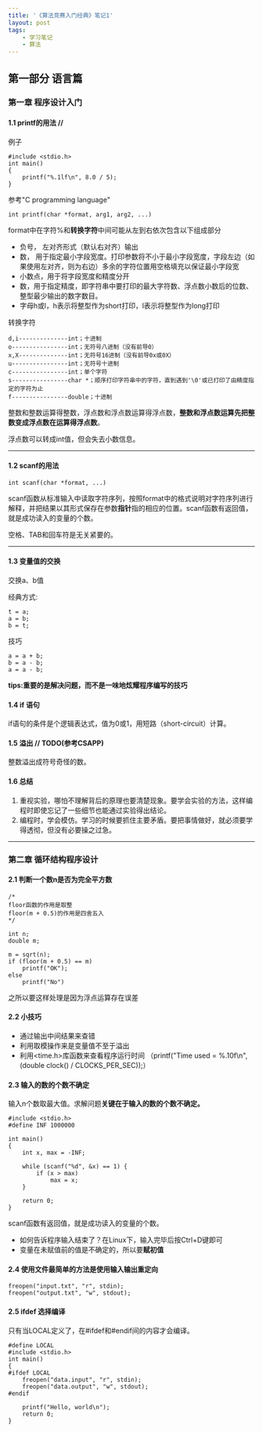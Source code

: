 ```yaml
---
title: '《算法竞赛入门经典》笔记1'
layout: post
tags:
    - 学习笔记
    - 算法
---
```


## 第一部分 语言篇

### 第一章 程序设计入门

#### 1.1 printf的用法 //
例子

    #include <stdio.h>
    int main()
    {
        printf("%.1lf\n", 8.0 / 5);
    }

参考"C programming language"

    int printf(char *format, arg1, arg2, ...)

format中在字符%和**转换字符**中间可能从左到右依次包含以下组成部分

+ 负号， 左对齐形式（默认右对齐）输出
+ 数， 用于指定最小字段宽度。打印参数将不小于最小字段宽度，字段左边（如果使用左对齐，则为右边）多余的字符位置用空格填充以保证最小字段宽
+ 小数点，用于将字段宽度和精度分开
+ 数，用于指定精度，即字符串中要打印的最大字符数、浮点数小数后的位数、整型最少输出的数字数目。
+ 字母h或l，h表示将整型作为short打印，l表示将整型作为long打印

转换字符

    d,i--------------int；十进制
    o----------------int；无符号八进制（没有前导0）
    x,X--------------int；无符号16进制（没有前导0x或0X）
    u----------------int；无符号十进制
    c----------------int；单个字符
    s----------------char *；顺序打印字符串中的字符，直到遇到'\0'或已打印了由精度指定的字符为止
    f----------------double；十进制

整数和整数运算得整数，浮点数和浮点数运算得浮点数，**整数和浮点数运算先把整数变成浮点数在运算得浮点数**。


浮点数可以转成int值，但会失去小数信息。

---

#### 1.2 scanf的用法

    int scanf(char *format, ...)

scanf函数从标准输入中读取字符序列，按照format中的格式说明对字符序列进行解释，并把结果以其形式保存在参数**指针**指的相应的位置。scanf函数有返回值，就是成功读入的变量的个数。

空格、TAB和回车符是无关紧要的。

---

#### 1.3 变量值的交换
交换a、b值

经典方式:

    t = a;
    a = b;
    b = t;

技巧

    a = a + b;
    b = a - b;
    a = a - b;

**tips:重要的是解决问题，而不是一味地炫耀程序编写的技巧**

#### 1.4 if 语句
if语句的条件是个逻辑表达式，值为0或1，用短路（short-circuit）计算。

#### 1.5 溢出       // TODO(参考CSAPP)
整数溢出成符号奇怪的数。

#### 1.6 总结
1. 重视实验，哪怕不理解背后的原理也要清楚现象。要学会实验的方法，这样编程时即使忘记了一些细节也能通过实验得出结论。
2. 编程时，学会模仿。学习的时候要抓住主要矛盾。要把事情做好，就必须要学得透彻，但没有必要操之过急。

---

### 第二章 循环结构程序设计

#### 2.1 判断一个数n是否为完全平方数
    /*
    floor函数的作用是取整
    floor(m + 0.5)的作用是四舍五入
    */

    int n;
    double m;

    m = sqrt(n);
    if (floor(m + 0.5) == m)
        printf("OK");
    else
        printf("No")

之所以要这样处理是因为浮点运算存在误差

#### 2.2 小技巧
+ 通过输出中间结果来查错
+ 利用取模操作来是变量值不至于溢出
+ 利用<time.h>库函数来查看程序运行时间
  （printf("Time used = %.10f\n", (double clock() / CLOCKS_PER_SEC));）

#### 2.3 输入的数的个数不确定
输入n个数取最大值。求解问题**关键在于输入的数的个数不确定。**

    #include <stdio.h>
    #define INF 1000000

    int main()
    {
        int x, max = -INF;

        while (scanf("%d", &x) == 1) {
            if (x > max)
                max = x;
        }

        return 0;
    }

scanf函数有返回值，就是成功读入的变量的个数。

+ 如何告诉程序输入结束了？在Linux下，输入完毕后按Ctrl+D键即可
+ 变量在未赋值前的值是不确定的，所以要**赋初值**

#### 2.4 使用文件最简单的方法是使用输入输出重定向
    freopen("input.txt", "r", stdin);
    freopen("output.txt", "w", stdout);

#### 2.5 ifdef 选择编译
只有当LOCAL定义了，在#ifdef和#endif间的内容才会编译。

    #define LOCAL
    #include <stdio.h>
    int main()
    {
    #ifdef LOCAL
        freopen("data.input", "r", stdin);
        freopen("data.output", "w", stdout);
    #endif

        printf("Hello, world\n");
        return 0;
    }
